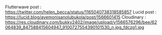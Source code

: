 Flutterwave post : https://twitter.com/helen_becca/status/1165040738318585857
Lucid post : https://lucid.blog/ayemonisanolubukola/post/1566601415
Cloudinary : https://res.cloudinary.com/bukky2402/image/upload/v1566576296/bee/62064839_847588415604947_9100727554390101530_n.jpg_fdczg1.jpg
